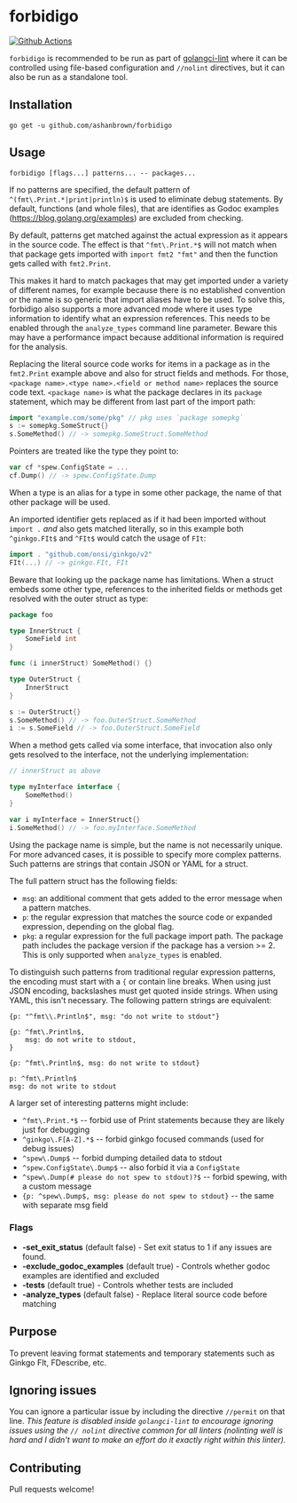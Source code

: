 # forbidigo

[![Github Actions](https://github.com/ashanbrown/forbidigo/actions/workflows/build.yml/badge.svg)](https://github.com/ashanbrown/forbidigo/actions/workflows/build.yml?query=branch%3Amaster)

`forbidigo` is recommended to be run as part of [golangci-lint](https://github.com/golangci/golangci-lint) where it can be controlled using file-based configuration and `//nolint` directives, but it can also be run as a standalone tool.

## Installation
```
go get -u github.com/ashanbrown/forbidigo
```

## Usage
```
forbidigo [flags...] patterns... -- packages...
```

If no patterns are specified, the default pattern of `^(fmt\.Print.*|print|println)$` is used to eliminate debug statements.  By default,
functions (and whole files), that are identifies as Godoc examples (https://blog.golang.org/examples) are excluded from 
checking.

By default, patterns get matched against the actual expression as it appears in
the source code. The effect is that `^fmt\.Print.*$` will not match when that
package gets imported with `import fmt2 "fmt"` and then the function gets
called with `fmt2.Print`.

This makes it hard to match packages that may get imported under a variety of
different names, for example because there is no established convention or the
name is so generic that import aliases have to be used. To solve this,
forbidigo also supports a more advanced mode where it uses type information to
identify what an expression references. This needs to be enabled through the
`analyze_types` command line parameter. Beware this may have a performance
impact because additional information is required for the analysis.

Replacing the literal source code works for items in a package as in the
`fmt2.Print` example above and also for struct fields and methods. For those,
`<package name>.<type name>.<field or method name>` replaces the source code
text. `<package name>` is what the package declares in its `package` statement,
which may be different from last part of the import path:
```go
import "example.com/some/pkg" // pkg uses `package somepkg`
s := somepkg.SomeStruct{}
s.SomeMethod() // -> somepkg.SomeStruct.SomeMethod
```

Pointers are treated like the type they point to:
```go
var cf *spew.ConfigState = ...
cf.Dump() // -> spew.ConfigState.Dump
```

When a type is an alias for a type in some other package, the name of that
other package will be used.

An imported identifier gets replaced as if it had been imported without `import .`
*and* also gets matched literally, so in this example both `^ginkgo.FIt$`
and `^FIt$` would catch the usage of `FIt`:
```go
import . "github.com/onsi/ginkgo/v2"
FIt(...) // -> ginkgo.FIt, FIt
```

Beware that looking up the package name has limitations. When a struct embeds
some other type, references to the inherited fields or methods get resolved
with the outer struct as type:
```go
package foo

type InnerStruct {
    SomeField int
}

func (i innerStruct) SomeMethod() {}

type OuterStruct {
    InnerStruct
}

s := OuterStruct{}
s.SomeMethod() // -> foo.OuterStruct.SomeMethod
i := s.SomeField // -> foo.OuterStruct.SomeField
```

When a method gets called via some interface, that invocation also only
gets resolved to the interface, not the underlying implementation:
```go
// innerStruct as above

type myInterface interface {
    SomeMethod()
}

var i myInterface = InnerStruct{}
i.SomeMethod() // -> foo.myInterface.SomeMethod
```

Using the package name is simple, but the name is not necessarily unique. For
more advanced cases, it is possible to specify more complex patterns. Such
patterns are strings that contain JSON or YAML for a struct.

The full pattern struct has the following fields:

* `msg`: an additional comment that gets added to the error message when a
  pattern matches.
* `p`: the regular expression that matches the source code or expanded
  expression, depending on the global flag.
* `pkg`: a regular expression for the full package import path. The package
  path includes the package version if the package has a version >= 2. This is
  only supported when `analyze_types` is enabled.

To distinguish such patterns from traditional regular expression patterns, the
encoding must start with a `{` or contain line breaks. When using just JSON
encoding, backslashes must get quoted inside strings. When using YAML, this
isn't necessary. The following pattern strings are equivalent:
```
{p: "^fmt\\.Println$", msg: "do not write to stdout"}

{p: ^fmt\.Println$,
    msg: do not write to stdout,
}

{p: ^fmt\.Println$, msg: do not write to stdout}

p: ^fmt\.Println$
msg: do not write to stdout
```

A larger set of interesting patterns might include:

* `^fmt\.Print.*$` -- forbid use of Print statements because they are likely just for debugging
* `^ginkgo\.F[A-Z].*$` -- forbid ginkgo focused commands (used for debug issues)
* `^spew\.Dump$` -- forbid dumping detailed data to stdout
* `^spew.ConfigState\.Dump$` -- also forbid it via a `ConfigState`
* `^spew\.Dump(# please do not spew to stdout)?$` -- forbid spewing, with a custom message
* `{p: ^spew\.Dump$, msg: please do not spew to stdout}` -- the same with separate msg field

### Flags
- **-set_exit_status** (default false) - Set exit status to 1 if any issues are found.
- **-exclude_godoc_examples** (default true) - Controls whether godoc examples are identified and excluded
- **-tests** (default true) - Controls whether tests are included
- **-analyze_types** (default false) - Replace literal source code before matching

## Purpose

To prevent leaving format statements and temporary statements such as Ginkgo FIt, FDescribe, etc.

## Ignoring issues

You can ignore a particular issue by including the directive `//permit` on that line.  *This feature is disabled inside `golangci-lint` to encourage ignoring issues using the `// nolint` directive common for all linters (nolinting well is hard and I didn't want to make an effort do it exactly right within this linter).*

## Contributing

Pull requests welcome!
